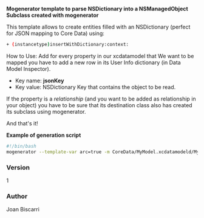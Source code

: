 **Mogenerator template to parse NSDictionary into a NSManagedObject Subclass created with mogenerator**


This template allows to create entities filled with an NSDictionary (perfect for JSON mapping to Core Data) using:
```sh
+ (instancetype)insertWithDictionary:context:
```

How to Use:
Add for every property in our xcdatamodel that We want to be mapped you have to add a new row in its User Info dictionary (in Data Model Inspector).

- Key name: **jsonKey**
- Key value: NSDictionary Key that contains the object to be read.

If the property is a *relationship* (and you want to be added as relationship in your object) you have to be sure that its destination class also has created its subclass using mogenerator.

And that's it!

**Example of generation script**

```sh
#!/bin/bash
mogenerator --template-var arc=true -m CoreData/MyModel.xcdatamodeld/MyModel.xcdatamodel -M CoreData/Machine/ -H CoreData/Human/ --template-path coredata_templates_folder
```

### Version
1

### Author
Joan Biscarri
